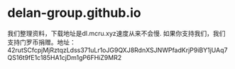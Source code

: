 # delan-group.github.io
我们整理资料，下载地址是dl.mcru.xyz速度从来不会慢.
如果你支持我们，我们支持门罗币捐赠。地址：
42rutSCfcpjMjRztqzLdss371uLr1oJG9QXJ8RdnXSJNWPfadKrjP9iBY1jUAq7QS16t9fE1c185HA1cjDm1gP6FHiZ9MR2
